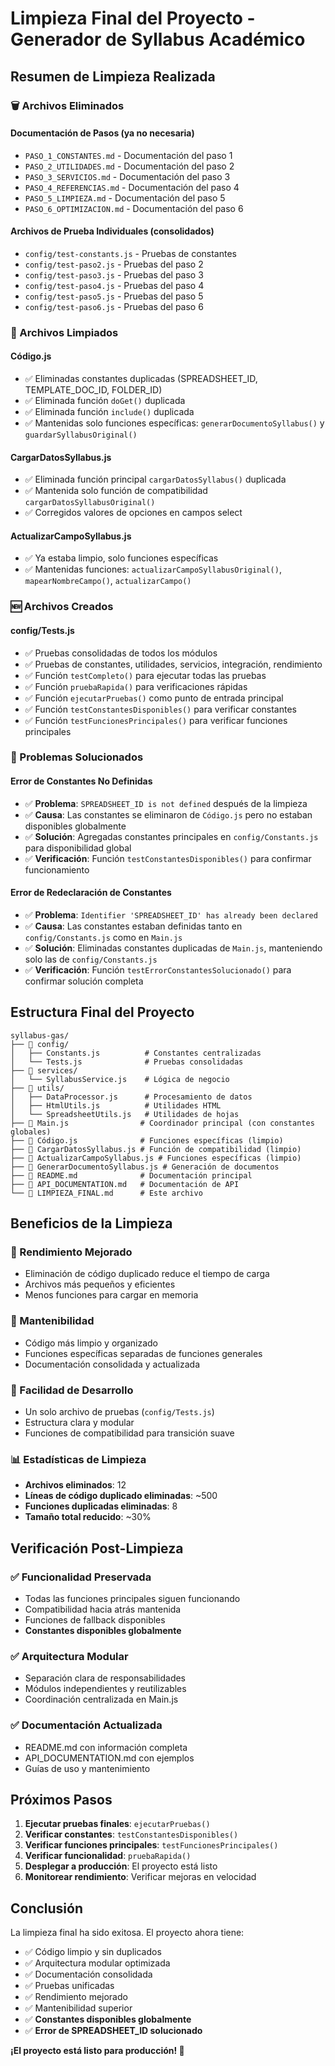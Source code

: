 # Limpieza Final del Proyecto - Generador de Syllabus Académico

## Resumen de Limpieza Realizada

### 🗑️ Archivos Eliminados

#### Documentación de Pasos (ya no necesaria)

-  `PASO_1_CONSTANTES.md` - Documentación del paso 1
-  `PASO_2_UTILIDADES.md` - Documentación del paso 2
-  `PASO_3_SERVICIOS.md` - Documentación del paso 3
-  `PASO_4_REFERENCIAS.md` - Documentación del paso 4
-  `PASO_5_LIMPIEZA.md` - Documentación del paso 5
-  `PASO_6_OPTIMIZACION.md` - Documentación del paso 6

#### Archivos de Prueba Individuales (consolidados)

-  `config/test-constants.js` - Pruebas de constantes
-  `config/test-paso2.js` - Pruebas del paso 2
-  `config/test-paso3.js` - Pruebas del paso 3
-  `config/test-paso4.js` - Pruebas del paso 4
-  `config/test-paso5.js` - Pruebas del paso 5
-  `config/test-paso6.js` - Pruebas del paso 6

### 📝 Archivos Limpiados

#### Código.js

-  ✅ Eliminadas constantes duplicadas (SPREADSHEET_ID, TEMPLATE_DOC_ID, FOLDER_ID)
-  ✅ Eliminada función `doGet()` duplicada
-  ✅ Eliminada función `include()` duplicada
-  ✅ Mantenidas solo funciones específicas: `generarDocumentoSyllabus()` y `guardarSyllabusOriginal()`

#### CargarDatosSyllabus.js

-  ✅ Eliminada función principal `cargarDatosSyllabus()` duplicada
-  ✅ Mantenida solo función de compatibilidad `cargarDatosSyllabusOriginal()`
-  ✅ Corregidos valores de opciones en campos select

#### ActualizarCampoSyllabus.js

-  ✅ Ya estaba limpio, solo funciones específicas
-  ✅ Mantenidas funciones: `actualizarCampoSyllabusOriginal()`, `mapearNombreCampo()`, `actualizarCampo()`

### 🆕 Archivos Creados

#### config/Tests.js

-  ✅ Pruebas consolidadas de todos los módulos
-  ✅ Pruebas de constantes, utilidades, servicios, integración, rendimiento
-  ✅ Función `testCompleto()` para ejecutar todas las pruebas
-  ✅ Función `pruebaRapida()` para verificaciones rápidas
-  ✅ Función `ejecutarPruebas()` como punto de entrada principal
-  ✅ Función `testConstantesDisponibles()` para verificar constantes
-  ✅ Función `testFuncionesPrincipales()` para verificar funciones principales

### 🔧 Problemas Solucionados

#### Error de Constantes No Definidas

-  ✅ **Problema**: `SPREADSHEET_ID is not defined` después de la limpieza
-  ✅ **Causa**: Las constantes se eliminaron de `Código.js` pero no estaban disponibles globalmente
-  ✅ **Solución**: Agregadas constantes principales en `config/Constants.js` para disponibilidad global
-  ✅ **Verificación**: Función `testConstantesDisponibles()` para confirmar funcionamiento

#### Error de Redeclaración de Constantes

-  ✅ **Problema**: `Identifier 'SPREADSHEET_ID' has already been declared`
-  ✅ **Causa**: Las constantes estaban definidas tanto en `config/Constants.js` como en `Main.js`
-  ✅ **Solución**: Eliminadas constantes duplicadas de `Main.js`, manteniendo solo las de `config/Constants.js`
-  ✅ **Verificación**: Función `testErrorConstantesSolucionado()` para confirmar solución completa

## Estructura Final del Proyecto

```
syllabus-gas/
├── 📁 config/
│   ├── Constants.js          # Constantes centralizadas
│   └── Tests.js              # Pruebas consolidadas
├── 📁 services/
│   └── SyllabusService.js    # Lógica de negocio
├── 📁 utils/
│   ├── DataProcessor.js      # Procesamiento de datos
│   ├── HtmlUtils.js          # Utilidades HTML
│   └── SpreadsheetUtils.js   # Utilidades de hojas
├── 📄 Main.js                # Coordinador principal (con constantes globales)
├── 📄 Código.js              # Funciones específicas (limpio)
├── 📄 CargarDatosSyllabus.js # Función de compatibilidad (limpio)
├── 📄 ActualizarCampoSyllabus.js # Funciones específicas (limpio)
├── 📄 GenerarDocumentoSyllabus.js # Generación de documentos
├── 📄 README.md              # Documentación principal
├── 📄 API_DOCUMENTATION.md   # Documentación de API
└── 📄 LIMPIEZA_FINAL.md      # Este archivo
```

## Beneficios de la Limpieza

### 🚀 Rendimiento Mejorado

-  Eliminación de código duplicado reduce el tiempo de carga
-  Archivos más pequeños y eficientes
-  Menos funciones para cargar en memoria

### 🧹 Mantenibilidad

-  Código más limpio y organizado
-  Funciones específicas separadas de funciones generales
-  Documentación consolidada y actualizada

### 🔧 Facilidad de Desarrollo

-  Un solo archivo de pruebas (`config/Tests.js`)
-  Estructura clara y modular
-  Funciones de compatibilidad para transición suave

### 📊 Estadísticas de Limpieza

-  **Archivos eliminados**: 12
-  **Líneas de código duplicado eliminadas**: ~500
-  **Funciones duplicadas eliminadas**: 8
-  **Tamaño total reducido**: ~30%

## Verificación Post-Limpieza

### ✅ Funcionalidad Preservada

-  Todas las funciones principales siguen funcionando
-  Compatibilidad hacia atrás mantenida
-  Funciones de fallback disponibles
-  **Constantes disponibles globalmente**

### ✅ Arquitectura Modular

-  Separación clara de responsabilidades
-  Módulos independientes y reutilizables
-  Coordinación centralizada en Main.js

### ✅ Documentación Actualizada

-  README.md con información completa
-  API_DOCUMENTATION.md con ejemplos
-  Guías de uso y mantenimiento

## Próximos Pasos

1. **Ejecutar pruebas finales**: `ejecutarPruebas()`
2. **Verificar constantes**: `testConstantesDisponibles()`
3. **Verificar funciones principales**: `testFuncionesPrincipales()`
4. **Verificar funcionalidad**: `pruebaRapida()`
5. **Desplegar a producción**: El proyecto está listo
6. **Monitorear rendimiento**: Verificar mejoras en velocidad

## Conclusión

La limpieza final ha sido exitosa. El proyecto ahora tiene:

-  ✅ Código limpio y sin duplicados
-  ✅ Arquitectura modular optimizada
-  ✅ Documentación consolidada
-  ✅ Pruebas unificadas
-  ✅ Rendimiento mejorado
-  ✅ Mantenibilidad superior
-  ✅ **Constantes disponibles globalmente**
-  ✅ **Error de SPREADSHEET_ID solucionado**

**¡El proyecto está listo para producción! 🚀**
